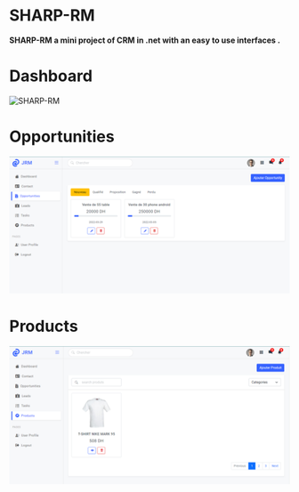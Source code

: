 # SHARP-RM

**SHARP-RM a mini project of CRM in .net with an easy to use interfaces .**

# Dashboard

![SHARP-RM](/assets/SHARP-RM.PNG)


# Opportunities

![SHARP-RM](/assets/Opportunities.PNG)


# Products

![SHARP-RM](/assets/Products.PNG)